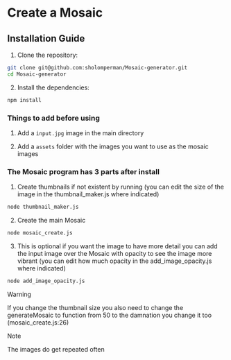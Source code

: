 # Create a Mosaic 

## Installation Guide

1. Clone the repository:
```bash
git clone git@github.com:sholomperman/Mosaic-generator.git
cd Mosaic-generator
```
2. Install the dependencies:
```bash
npm install
```

### Things to add before using
1. Add a ```input.jpg``` image in the main directory

2. Add a ```assets``` folder with the images you want to use as the mosaic images


### The Mosaic program has 3 parts after install

1. Create thumbnails if not existent by running (you can edit the size of the image in the thumbnail_maker.js where indicated)
```bash
node thumbnail_maker.js
```

2. Create the main Mosaic
```bash
node mosaic_create.js
```

3. This is optional if you want the image to have more detail you can add the input image over the Mosaic with opacity to see the image more vibrant (you can edit how much opacity in the add_image_opacity.js where indicated)
```bash
node add_image_opacity.js
```


> [!WARNING]
> If you change the thumbnail size you also need to change the generateMosaic to function from 50 to the damnation you change it too (mosaic_create.js:26)

> [!NOTE]
> The images do get repeated often
